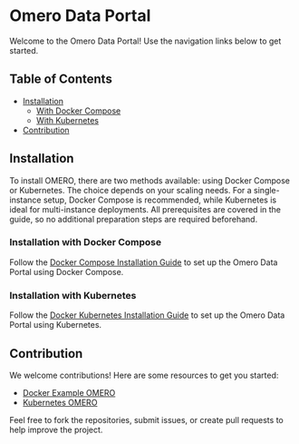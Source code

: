# Omero Data Portal

Welcome to the Omero Data Portal! Use the navigation links below to get started.

## Table of Contents

- [Installation](#installation)
  - [With Docker Compose](#installation-with-docker-compose)
  - [With Kubernetes](#installation-with-kubernetes)
- [Contribution](#contribution)

## Installation

To install OMERO, there are two methods available: using Docker Compose or Kubernetes. The choice depends on your scaling needs. For a single-instance setup, Docker Compose is recommended, while Kubernetes is ideal for multi-instance deployments. All prerequisites are covered in the guide, so no additional preparation steps are required beforehand.

### Installation with Docker Compose

Follow the [Docker Compose Installation Guide](https://github.com/DBK333/Omero-DataPortal/blob/main/DockerCompose.MD) to set up the Omero Data Portal using Docker Compose.

### Installation with Kubernetes

Follow the [Docker Kubernetes Installation Guide](https://github.com/DBK333/Omero-DataPortal/blob/main/OmeroWithKubernetes.md) to set up the Omero Data Portal using Kubernetes.

## Contribution

We welcome contributions! Here are some resources to get you started:

- [Docker Example OMERO](https://github.com/ome/docker-example-omero)
- [Kubernetes OMERO](https://github.com/manics/kubernetes-omero)

Feel free to fork the repositories, submit issues, or create pull requests to help improve the project.

